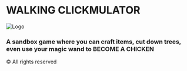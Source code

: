 # WALKING CLICKMULATOR

<img src="Tshirtpage.png" alt="Logo">


### A sandbox game where you can craft items, cut down trees, even use your magic wand to BECOME A CHICKEN



© All rights reserved
